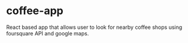 # coffee-app
React based app that allows user to look for nearby coffee shops using foursquare API and google maps.
